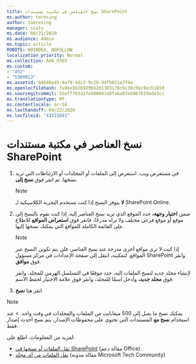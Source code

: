 ```yaml
---
title: نسخ العناصر في مكتبة مستندات SharePoint
ms.author: toresing
author: tomresing
manager: scotv
ms.date: 04/21/2020
ms.audience: Admin
ms.topic: article
ROBOTS: NOINDEX, NOFOLLOW
localization_priority: Normal
ms.collection: Adm_O365
ms.custom:
- "452"
- "5300013"
ms.assetid: 94b46e45-0a79-4dc3-9c2b-94fb021a7f4a
ms.openlocfilehash: fa9be5b2b929b62d1383176c6c30c6bc9ecb1859
ms.sourcegitcommit: 55eff703a17e500681d8fa6a87eb067019ade3cc
ms.translationtype: MT
ms.contentlocale: ar-SA
ms.lasthandoff: 04/22/2020
ms.locfileid: "43715691"
---
```

# <a name="copy-items-in-a-sharepoint-document-library"></a>نسخ العناصر في مكتبة مستندات SharePoint

1. في مستعرض ويب، استعرض إلى الملفات أو المجلدات أو الارتباطات التي تريد نسخها، ثم انقر فوق **نسخ إلى**.

    > [!NOTE]
    > **لا** يتوفر النسخ إذا كنت تستخدم التجربة الكلاسيكية لـ SharePoint Online.
  
2. ضمن **اختيار وجهة،** حدد الموقع الذي تريد نسخ العناصر إليه. إذا كنت تقوم بالنسخ إلى موقع أو موقع فرعي مختلف ولا تراه مدرجًا، فانقر فوق **استعراض المواقع** للاطلاع على القائمة الكاملة للمواقع التي يمكنك نسخها إليها.

    > [!NOTE]
    > إذا كنت لا ترى مواقع أخرى مدرجة عند نسخ العناصر، فلن يتم تكوين النسخ عبر المواقع. لتمكينه، انتقل إلى صفحة الإعدادات في مركز مسؤول SharePoint وانقر فوق **موافق**.
  
    لإنشاء مجلد جديد لنسخ الملفات إليه، حدد موقعًا في التسلسل الهرمي للمجلد، وانقر فوق **مجلد جديد،** وأدخل اسمًا للمجلد، وانقر فوق علامة الاختيار لحفظ الاسم.

3. انقر هنا **نسخ**.

> [!NOTE]
> يمكنك نسخ ما يصل إلى 500 ميغابايت من الملفات والمجلدات في وقت واحد. > عند استخدام **نسخ مع** المستندات التي تحتوي على محفوظات الإصدار، يتم نسخ أحدث إصدار فقط.
  
لمزيد من المعلومات، اطلع على:

 - [نقل الملفات أو نسخها في SharePoint](https://support.office.com/article/move-or-copy-files-in-sharepoint-00e2f483-4df3-46be-a861-1f5f0c1a87bc) (مقالة دعم Office)
 - [نقل الملفات من أي مجلد](https://techcommunity.microsoft.com/t5/Microsoft-SharePoint-Blog/Now-move-files-anywhere-in-Office-365-SharePoint-and-OneDrive/ba-p/146973) (مقالة مدونة Microsoft Tech Community)   